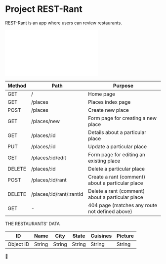 # Project REST-Rant

REST-Rant is an app where users can review restaurants.

![This is the index.js coding.](.models/index.js)

| Method | Path                     | Purpose                                          |
| ------ | ------------------------ | ------------------------------------------------ |
| GET    | /                        | Home page                                        |
| GET    | /places                  | Places index page                                |
| POST   | /places                  | Create new place                                 |
| GET    | /places/new              | Form page for creating a new place               |
| GET    | /places/:id              | Details about a particular place                 |
| PUT    | /places/:id              | Update a particular place                        |
| GET    | /places/:id/edit         | Form page for editing an existing place          |
| DELETE | /places/:id              | Delete a particular place                        |
| POST   | /places/:id/rant         | Create a rant (comment) about a particular place |
| DELETE | /places/:id/rant/:rantId | Delete a rant (comment) about a particular place |
| GET    | -                        | 404 page (matches any route not defined above)   |

THE RESTAURANTS' DATA

| ID        | Name   | City   | State  | Cuisines | Picture |
| --------- | ------ | ------ | ------ | -------- | ------- |
| Object ID | String | String | String | String   | String  |

🥲
